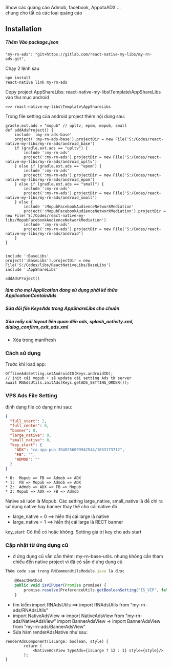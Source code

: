 Show các quảng cáo Admob, facebook, AppotaADX ...       
chung cho tất cả các loại quảng cáo
## Installation

##### Thêm Vào package.json
```
"my-rn-ads": "git+https://gitlab.com/react-native-my-libs/my-rn-ads.git",
```

Chạy 2 lệnh sau
```
npm install
react-native link my-rn-ads
```

Copy project AppShareLibs:  react-native-my-libs\Template\AppShareLibs vào thư mục android
```
>>> react-native-my-libs\Template\AppShareLibs
``` 

Trong file setting của android project thêm nội dung sau:
```
gradle.ext.ads = "mopub" // upltv, epom, mopub, small
def addAdsProject() {
    include ':my-rn-ads-base'
    project(':my-rn-ads-base').projectDir = new File('S:/Codes/react-native-my-libs/my-rn-ads/android_base')
    if (gradle.ext.ads == "upltv") {
        include ':my-rn-ads'
        project(':my-rn-ads').projectDir = new File('S:/Codes/react-native-my-libs/my-rn-ads/android_upltv')
    } else if (gradle.ext.ads == "epom") {
        include ':my-rn-ads'
        project(':my-rn-ads').projectDir = new File('S:/Codes/react-native-my-libs/my-rn-ads/android_epom')
    } else if (gradle.ext.ads == "small") {
        include ':my-rn-ads'
        project(':my-rn-ads').projectDir = new File('S:/Codes/react-native-my-libs/my-rn-ads/android_small')
    } else {
        include ':MopubFacebookAudienceNetworkMediation'
        project(':MopubFacebookAudienceNetworkMediation').projectDir = new File('S:/Codes/react-native-my-libs/MopubFacebookAudienceNetworkMediation')
        include ':my-rn-ads'
        project(':my-rn-ads').projectDir = new File('S:/Codes/react-native-my-libs/my-rn-ads/android')
    }
}


include ':BaseLibs'
project(':BaseLibs').projectDir = new File('S:/Codes/libs/ReactNativeLibs/BaseLibs')
include ':AppShareLibs'

addAdsProject()
```

##### làm cho mọi Application đang sử dụng phải kế thừa ApplicationContainAds
##### Sửa đổi file KeysAds trong AppShareLibs cho chuẩn
##### Xóa mấy cái layout liên quan đến ads, splash_activity.xml, dialog_confirm_exit_ads.xml
- Xóa trong manifresh

### Cách sử dụng
Trước khi load app:
```
OfflineAdsSetting.setAndroidID(Keys.androidID);
// init cái mopub + sẽ update cái setting Ads từ server
await RNAdsUtils.initAds(Keys.getADS_SETTING_ORDER());
```

### VPS Ads File Setting    
định dạng file có dạng như sau:
```json
{
  "full_start": 2,
  "full_center": 0,
  "banner": 0,
  "large_native": 0,
  "small_native": 0,
  "key_start": {
    "ADX": "ca-app-pub-3940256099942544/1033173712",
    "FB": "",
    "ADMOB": ""
  }
}
```
	* 0:  Mopub => FB => Admob => ADX
	* 1:  FB => Mopub => Admob => ADX
	* 2:  Admob => ADX => FB => Mopub
	* 3: Mopub => ADX => FB => Admob

Native sẽ luôn là Mopub. Các setting large_native, small_native là để chỉ ra sử dụng native hay banner thay thế cho cái native đó.
- large_native = 0    ==>  hiển thị cái large là native
- large_native = 1    ==>  hiển thị cái large là RECT banner


key_start: Có thể có hoặc không. Setting giá trị key cho ads start 

### Cập nhật từ ứng dụng cũ
- ở ứng dụng cũ vẫn cần thêm: my-rn-base-utils. nhưng không cần tham chiếu đến native project vì đã có sẵn ở ứng dụng cũ
```javascript
Thêm code sau trong RNCommonUtilsModule.java là được

    @ReactMethod
    public void isVIPUser(Promise promise) {
        promise.resolve(PreferenceUtils.getBooleanSetting("IS_VIP", false));
    }
```
- tìm kiếm import RNAdsUtils ==> import RNAdsUtils from "my-rn-ads/RNAdsUtils"  
- import NativeAdsView => import NativeAdsView from "my-rn-ads/NativeAdsView"
import BannerAdsView => import BannerAdsView from "my-rn-ads/BannerAdsView"
- Sửa hàm renderAdsNative như sau: 
``` 
renderAdsComponent(isLarge: boolean, style) {
        return (
            <NativeAdsView typeAds={isLarge ? 12 : 1} style={style}/>
        );
}
```
